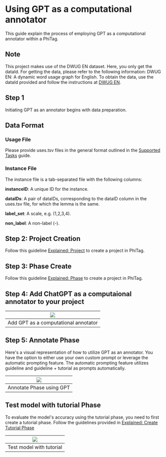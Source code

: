 
# Using GPT as a computational annotator

This guide explain the process of employing GPT as a computational annotator within a PhiTag.

## Note
This project makes use of the DWUG EN dataset. Here, you only get the dataId. For getting the data, please refer to the following information:
DWUG EN: A dynamic word usage graph for English. To obtain the data, use the dataId provided and follow the instructions at [DWUG EN](https://zenodo.org/record/5544443).

## Step 1
Initiating GPT as an annotator begins with data preparation.

## Data Format

### Usage File

Please provide uses.tsv files in the general format outlined in the [Supported Tasks](/guide/guideline/supported-tasks.md) guide.

### Instance File
The instance file is a tab-separated file with the following columns:

**instanceID**: A unique ID for the instance.

**dataIDs**: A pair of dataIDs, corresponding to the dataID column in the uses.tsv file, for which the lemma is the same.

**label_set**: A scale, e.g. (1,2,3,4).

**non_label**: A non-label (-).

## Step 2: Project Creation
Follow this guideline [Explained: Project](/guide/guideline/explained-project.md) to create a project in PhiTag.


## Step 3: Phase Create
Follow this guideline [Explained: Phase](/guide/guideline/explained-phase.md) to create a project in PhiTag.

## Step 4: Add ChatGPT as a computaional annotator to your project

| ![](/guide/add-comp-annotator.gif) |
| :---------------------------------: |
|           Add GPT as a computational annotator          |


## Step 5: Annotate Phase
Here's a visual representation of how to utilize GPT as an annotator. You have the option to either use your own custom prompt or leverage the automatic prompting feature. The automatic prompting feature utilizes guideline and guideline + tutorial as prompts automatically.

| ![](/guide/annotate-phase-using-gpt.gif) |
| :---------------------------------:    |
|    Annotate Phase using GPT      |


## Test model with tutorial Phase
To evaluate the model's accuracy using the tutorial phase, you need to first create a tutorial phase. Follow the guidelines provided in
    [Explained: Create Tutorial Phase](/guide/guideline/explained-how-to-create-tutorial.md)


| ![](/guide/test-with-tutorial.gif)  |
| :-------------------------------------------: |
|    Test model with tutorial               |







